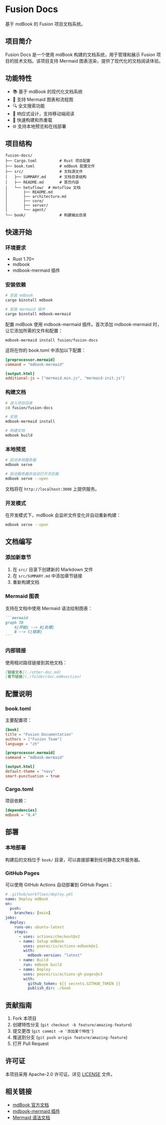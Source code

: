 # Fusion Docs

基于 mdBook 的 Fusion 项目文档系统。

## 项目简介

Fusion Docs 是一个使用 mdBook 构建的文档系统，用于管理和展示 Fusion 项目的技术文档。该项目支持 Mermaid 图表渲染，提供了现代化的文档阅读体验。

## 功能特性

- 📚 基于 mdBook 的现代化文档系统
- 🎨 支持 Mermaid 图表和流程图
- 🔍 全文搜索功能
- 📱 响应式设计，支持移动端阅读
- 🚀 快速构建和热重载
- 🌐 支持本地预览和在线部署

## 项目结构

```
fusion-docs/
├── Cargo.toml          # Rust 项目配置
├── book.toml           # mdBook 配置文件
├── src/                # 文档源文件
│   ├── SUMMARY.md      # 文档目录结构
│   ├── README.md       # 首页内容
│   └── hetuflow/  # Hetuflow 文档
│       ├── README.md
│       ├── architecture.md
│       ├── core/
│       ├── server/
│       └── agent/
└── book/               # 构建输出目录
```

## 快速开始

### 环境要求

- Rust 1.70+
- mdbook
- mdbook-mermaid 插件

### 安装依赖

```bash
# 安装 mdbook
cargo binstall mdbook

# 安装 mermaid 插件
cargo binstall mdbook-mermaid
```

配置 mdBook 使用 mdbook-mermaid 插件。首次添加 mdbook-mermaid 时，让它添加所需的文件和配置：

```shell
mdbook-mermaid install fusion/fusion-docs
```

这将在你的 book.toml 中添加以下配置：

```toml
[preprocessor.mermaid]
command = "mdbook-mermaid"

[output.html]
additional-js = ["mermaid.min.js", "mermaid-init.js"]
```

### 构建文档

```bash
# 进入项目目录
cd fusion/fusion-docs

# 安装
mdbook-mermaid install

# 构建文档
mdbook build
```

### 本地预览

```bash
# 启动本地服务器
mdbook serve

# 启动服务器并自动打开浏览器
mdbook serve --open
```

文档将在 `http://localhost:3000` 上提供服务。

### 开发模式

在开发模式下，mdBook 会监听文件变化并自动重新构建：

```bash
mdbook serve --open
```

## 文档编写

### 添加新章节

1. 在 `src/` 目录下创建新的 Markdown 文件
2. 在 `src/SUMMARY.md` 中添加章节链接
3. 重新构建文档

### Mermaid 图表

支持在文档中使用 Mermaid 语法绘制图表：

````markdown
```mermaid
graph TD
    A[开始] --> B[处理]
    B --> C[结束]
```
````

### 内部链接

使用相对路径链接到其他文档：

```markdown
[链接文本](./other-doc.md)
[章节链接](./folder/doc.md#section)
```

## 配置说明

### book.toml

主要配置项：

```toml
[book]
title = "Fusion Documentation"
authors = ["Fusion Team"]
language = "zh"

[preprocessor.mermaid]
command = "mdbook-mermaid"

[output.html]
default-theme = "navy"
smart-punctuation = true
```

### Cargo.toml

项目依赖：

```toml
[dependencies]
mdbook = "0.4"
```

## 部署

### 本地部署

构建后的文档位于 `book/` 目录，可以直接部署到任何静态文件服务器。

### GitHub Pages

可以使用 GitHub Actions 自动部署到 GitHub Pages：

```yaml
# .github/workflows/deploy.yml
name: Deploy mdBook
on:
  push:
    branches: [main]
jobs:
  deploy:
    runs-on: ubuntu-latest
    steps:
      - uses: actions/checkout@v2
      - name: Setup mdBook
        uses: peaceiris/actions-mdbook@v1
        with:
          mdbook-version: "latest"
      - name: Build
        run: mdbook build
      - name: Deploy
        uses: peaceiris/actions-gh-pages@v3
        with:
          github_token: ${{ secrets.GITHUB_TOKEN }}
          publish_dir: ./book
```

## 贡献指南

1. Fork 本项目
2. 创建特性分支 (`git checkout -b feature/amazing-feature`)
3. 提交更改 (`git commit -m '添加某个特性'`)
4. 推送到分支 (`git push origin feature/amazing-feature`)
5. 打开 Pull Request

## 许可证

本项目采用 Apache-2.0 许可证。详见 [LICENSE](../../LICENSE.txt) 文件。

## 相关链接

- [mdBook 官方文档](https://rust-lang.github.io/mdBook/)
- [mdbook-mermaid 插件](https://github.com/badboy/mdbook-mermaid)
- [Mermaid 语法文档](https://mermaid-js.github.io/mermaid/)
